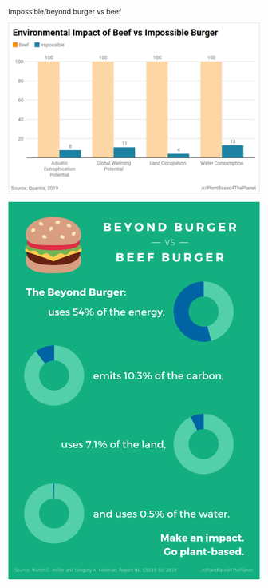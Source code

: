 Impossible/beyond burger vs beef

![local_image](../../.attachments/e9606a90e3cb425daf107b8279014fa9.png)

![local_image](../../.attachments/2bd1a5a7fd2c45ea99ff8591efdfeae0.png)

